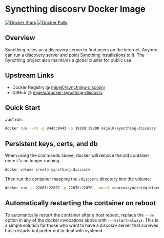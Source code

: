 # Syncthing discosrv Docker Image

[![Docker Stars](https://img.shields.io/docker/stars/migel0/syncthing-discosrv.svg)](https://hub.docker.com/r/migel0/syncthing-discosrv/)
[![Docker Pulls](https://img.shields.io/docker/pulls/migel0/syncthing-discosrv.svg)](https://hub.docker.com/r/migel0/syncthing-discosrv/)

## Overview

Syncthing relies on a discovery server to find peers on the internet. Anyone can run a discovery server and point Syncthing installations to it. The Syncthing project also maintains a global cluster for public use.

## Upstream Links

- Docker Registry @ [migel0/syncthing-discosrv](https://hub.docker.com/repository/docker/migel0/syncthing-discosrv//)
- GitHub @ [migelo/docker-syncthing-discosrv](https://github.com/Migelo/docker-syncthing-discosrv)

## Quick Start

Just run:

```bash
docker run --rm -p 8443:8443 -p 19200:19200 migel0/syncthing-discosrv
```


## Persistent keys, certs, and db

When using the commands above, docker will remove the old container once it's no longer running. 

```bash
docker volume create syncthing-discosrv
```

Then run the container mapping the `/discosrv` directory into the volume:

```bash
docker run -p 22067:22067 -p 22070:22070 --mount source=syncthing-discosrv,target=/discosrv -d migel0/syncthing-discosrv
```

## Automatically restarting the container on reboot

To automatically restart the container after a host reboot, replace the `--rm` option in any of the docker invocations above with `--restart=always`. This is a simple solution for those who want to have a discosrv server that survives host restarts but prefer not to deal with systemd.
